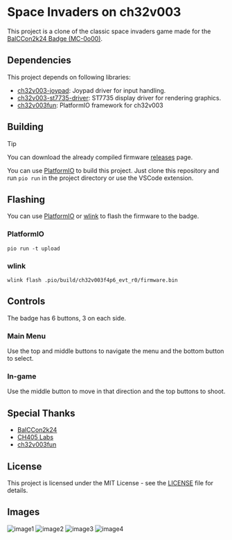 # Space Invaders on ch32v003

This project is a clone of the classic space invaders game made for the [BalCCon2k24 Badge (MC-0o00)](https://ch405-labs.com/mc-0o00/).

## Dependencies

This project depends on following libraries:

- [ch32v003-joypad](https://gitlab.com/ch405labs/ch32v003-joypad): Joypad driver for input handling.
- [ch32v003-st7735-driver](https://gitlab.com/ch405labs/ch32v003-st7735-driver): ST7735 display driver for rendering graphics.
- [ch32v003fun](https://github.com/cnlohr/ch32v003fun): PlatformIO framework for ch32v003

## Building

> [!TIP]
> You can download the already compiled firmware [releases](https://github.com/jvvan/ch32v003-space-invaders/releases) page.


You can use [PlatformIO](https://platformio.org/) to build this project. Just clone this repository and run `pio run` in the project directory or use the VSCode extension.


## Flashing

You can use [PlatformIO](https://platformio.org/) or [wlink](https://github.com/ch32-rs/wlink/) to flash the firmware to the badge.

### PlatformIO
```
pio run -t upload
```

### wlink
```
wlink flash .pio/build/ch32v003f4p6_evt_r0/firmware.bin
```

## Controls

The badge has 6 buttons, 3 on each side.

### Main Menu

Use the top and middle buttons to navigate the menu and the bottom button to select.

### In-game

Use the middle button to move in that direction and the top buttons to shoot.


## Special Thanks

- [BalCCon2k24](https://2k24.balccon.org/)
- [CH405 Labs](https://ch405-labs.com/)
- [ch32v003fun](https://github.com/cnlohr/ch32v003fun)

## License

This project is licensed under the MIT License - see the [LICENSE](LICENSE) file for details.

## Images

![image1](https://github.com/user-attachments/assets/35e9f174-ab18-4464-9068-38515e3eacb7)
![image2](https://github.com/user-attachments/assets/063a95b2-9bf0-41e1-b3e4-079e21eda4d3)
![image3](https://github.com/user-attachments/assets/1ca8540b-19ca-450f-855c-bc837d248a08)
![image4](https://github.com/user-attachments/assets/eb62fdef-250c-47dd-8867-1f30b5c87d5b)


